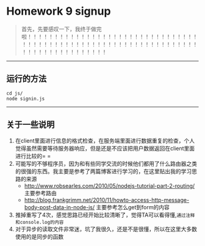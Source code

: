 # Homework 9 signup

> 首先，先要感叹一下，我终于做完啦！！！！！！！！！！！！！！！！！！！！！！！！！！！！！！！！！！！！！！！！！！！！！！！！！！！！！！！！！！！！！！！！！！！！！！！！！！！！！！！！！


-----
## 运行的方法
```
cd js/
node signin.js
```
------
## 关于一些说明
1. 在client里面进行信息的格式检查，在服务端里面进行数据重复的检查，个人觉得虽然需要等待服务器响应，但是还是不应该把用户数据返回在client里面进行比较的= =
2. 可能写的不够程序员，因为和有些同学交流的时候他们都用了什么路由器之类的很强的东西。我主要是参考了两篇博客进行学习的，在这里贴出我的学习思路的来源
    + http://www.robsearles.com/2010/05/nodejs-tutorial-part-2-routing/ 主要参考路由
    + http://blog.frankgrimm.net/2010/11/howto-access-http-message-body-post-data-in-node-js/ 主要参考怎么get到form的内容
3. 推掉重写了4次，感觉思路已经开始比较清晰了，觉得TA可以看得懂,`通过注释和console.log的内容`
4. 对于异步的读取文件非常迷，坑了我很久，还是不是很懂，所以在这里大多数使用的是同步的函数
